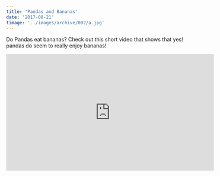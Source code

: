 ```yaml
---
title: 'Pandas and Bananas'
date: '2017-08-21'
timage: '../images/archive/002/a.jpg'
---
```


Do Pandas eat bananas? Check out this short video that shows that yes! pandas do seem to really enjoy bananas!

<iframe width="560" height="315" src="https://www.youtube.com/embed/4SZl1r2O_bY" frameborder="0" allowfullscreen></iframe>
